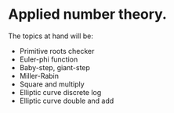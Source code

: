# Applied number theory.
The topics at hand will be:
- Primitive roots checker
- Euler-phi function
- Baby-step, giant-step
- Miller-Rabin
- Square and multiply
- Elliptic curve discrete log
- Elliptic curve double and add
